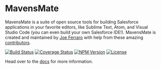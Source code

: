 # MavensMate

MavensMate is a suite of open source tools for building Salesforce applications in your favorite editors, like Sublime Text, Atom, and Visual Studio Code (you can even build your own Salesforce IDE!). MavensMate is created and maintained by [Joe Ferraro](http://twitter.com/joeferraro) with help from these amazing [contributors](https://github.com/joeferraro/MavensMate/tree/master/docs#contributors).

[![Build Status](https://travis-ci.org/joeferraro/MavensMate.svg?branch=master)](https://travis-ci.org/joeferraro/MavensMate)
[![Coverage Status](https://coveralls.io/repos/joeferraro/MavensMate/badge.svg?branch=master)](https://coveralls.io/r/joeferraro/MavensMate?branch=master)
[![NPM Version](https://img.shields.io/npm/v/mavensmate.svg)](https://www.npmjs.org/package/mavensmate)
[![License](https://img.shields.io/npm/l/mavensmate.svg)](https://www.npmjs.org/package/mavensmate)

Head over to the [docs](https://github.com/joeferraro/MavensMate/tree/master/docs) for more information.